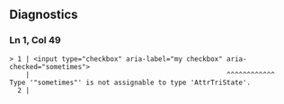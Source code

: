## Diagnostics
### Ln 1, Col 49
```marko
> 1 | <input type="checkbox" aria-label="my checkbox" aria-checked="sometimes">
    |                                                 ^^^^^^^^^^^^ Type '"sometimes"' is not assignable to type 'AttrTriState'.
  2 |
```


